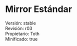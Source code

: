 Mirror Estándar
======
Versión: stable<br />
Revisión: r03<br />
Propietario: Toth<br />
Minificado: true